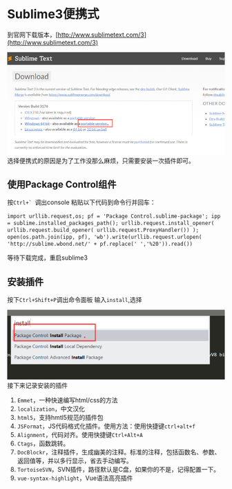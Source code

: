 # Sublime3便携式
到官网下载版本，[http://www.sublimetext.com/3](http://www.sublimetext.com/3)

![](./_image/bfa28e47c2746ea22fa1bf3d185c37a.png)
选择便携式的原因是为了工作没那么麻烦，只需要安装一次插件即可。

## 使用Package Control组件
按``Ctrl+` ``调出console
粘贴以下代码到命令行并回车：
```
import urllib.request,os; pf = 'Package Control.sublime-package'; ipp = sublime.installed_packages_path(); urllib.request.install_opener( urllib.request.build_opener( urllib.request.ProxyHandler()) ); open(os.path.join(ipp, pf), 'wb').write(urllib.request.urlopen( 'http://sublime.wbond.net/' + pf.replace(' ','%20')).read())
```
等待下载完成，重启sublime3

## 安装插件
按下`Ctrl+Shift+P`调出命令面板 
输入`install`,选择

![](./_image/d9b8ca34c5e2ebf0a79976a96aa8332.png)
接下来记录安装的插件
1. `Emmet`，一种快速编写html/css的方法
2. `localization`，中文汉化
3. `html5`，支持hmtl5规范的插件包
4. `JSFormat`，JS代码格式化插件。使用方法：使用快捷键``ctrl+alt+f``
5. `Alignment`，代码对齐。使用快捷键`Ctrl+Alt+A`
6. `Ctags`，函数跳转。
7. `Doc​Blockr`，注释插件，生成幽美的注释。标准的注释，包括函数名、参数、返回值等，并以多行显示，省去手动编写。
8. `TortoiseSVN`，SVN插件，路径默认是C盘，如果你的不是，记得配置一下。
9. `vue-syntax-highlight`，Vue语法高亮插件




